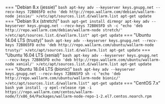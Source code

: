 === "Debian 8.x (jessie)"
    ``` bash
    apt-key adv --keyserver keys.gnupg.net --recv-keys 72B865FD
    echo 'deb http://repo.wallarm.com/debian/wallarm-node jessie/' >/etc/apt/sources.list.d/wallarm.list
    apt-get update
    ```
=== "Debian 9.x (stretch)"
    ``` bash
    apt-get install dirmngr
    apt-key adv --keyserver keys.gnupg.net --recv-keys 72B865FD
    sh -c "echo 'deb http://repo.wallarm.com/debian/wallarm-node stretch/' >/etc/apt/sources.list.d/wallarm.list"
    apt-get update
    ```
=== "Ubuntu 14.04 LTS (trusty)"
    ``` bash
    apt-key adv --keyserver keys.gnupg.net --recv-keys 72B865FD
    echo 'deb http://repo.wallarm.com/ubuntu/wallarm-node trusty/' >/etc/apt/sources.list.d/wallarm.list
    apt-get update
    ```
=== "Ubuntu 16.04 LTS (xenial)"
    ``` bash
    apt-key adv --keyserver keys.gnupg.net --recv-keys 72B865FD
    echo 'deb http://repo.wallarm.com/ubuntu/wallarm-node xenial/' >/etc/apt/sources.list.d/wallarm.list
    apt-get update
    ```
=== "Ubuntu 18.04 LTS (bionic)"
    ``` bash
    apt-key adv --keyserver keys.gnupg.net --recv-keys 72B865FD
    sh -c "echo 'deb http://repo.wallarm.com/ubuntu/wallarm-node bionic/' >/etc/apt/sources.list.d/wallarm.list"
    apt-get update
    ```
=== "CentOS 7.x"
    ``` bash
    yum install -y epel-release
    rpm -i https://repo.wallarm.com/centos/wallarm-node/7/x86_64/Packages/wallarm-node-repo-1-2.el7.centos.noarch.rpm
    ```
